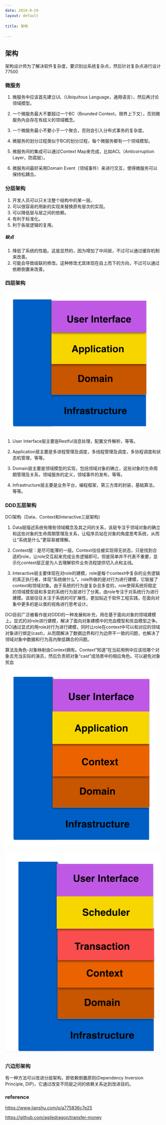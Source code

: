 ```yaml
---
date: 2019-9-29
layout: default

title: 架构

---
```


## 架构

架构设计师为了解决软件复杂度，要识别出系统复杂点，然后针对复杂点进行设计77500

### 微服务

1. 微服务中应该首先建立UL（Ubiquitous Language，通用语言），然后再讨论领域模型。

2. 一个微服务最大不要超过一个BC（Bounded Context，限界上下文），否则微服务内会存在有歧义的领域概念。

3. 一个微服务最小不要小于一个聚合，否则会引入分布式事务的复杂度。

4. 微服务的划分过程类似于BC的划分过程，每个微服务都有一个领域模型。

5. 微服务间的集成可以通过Context Map来完成，比如ACL（Anticorruption Layer，防腐层）。

6. 微服务间最好采用Domain Event（领域事件）来进行交互，使得微服务可以保持松耦合。

### 分层架构

1. 开发人员可以只关注整个结构中的某一层。
2. 可以很容易的用新的实现来替换原有层次的实现。
3. 可以降低层与层之间的依赖。
4. 有利于标准化。
5. 利于各层逻辑的复用。

##### 缺点

1. 降低了系统的性能。这是显然的，因为增加了中间层，不过可以通过缓存机制来改善。
2. 可能会导致级联的修改。这种修改尤其体现在自上而下的方向，不过可以通过依赖倒置来改善。

### 四层架构

![image-20191031100442429](https://github.com/garydai/garydai.github.com/raw/master/_posts/pic/image-20191031100442429.png)

1. User Interface层主要是Restful消息处理，配置文件解析，等等。

2. Application层主要是多进程管理及调度，多线程管理及调度，多协程调度和状态机管理，等等。

3. Domain层主要是领域模型的实现，包括领域对象的确立，这些对象的生命周期管理及关系，领域服务的定义，领域事件的发布，等等。

4. Infrastructure层主要是业务平台，编程框架，第三方库的封装，基础算法，等等。

### DDD五层架构

DCI架构（Data、Context和Interactive三层架构）

1. Data层描述系统有哪些领域概念及其之间的关系，该层专注于领域对象的确立和这些对象的生命周期管理及关系，让程序员站在对象的角度思考系统，从而让“系统是什么”更容易被理解。

2. Context层：是尽可能薄的一层。Context往往被实现得无状态，只是找到合适的role，让role交互起来完成业务逻辑即可。但是简单并不代表不重要，显示化context层正是为人去理解软件业务流程提供切入点和主线。

3. Interactive层主要体现在对role的建模，role是每个context中复杂的业务逻辑的真正执行者，体现“系统做什么”。role所做的是对行为进行建模，它联接了context和领域对象。由于系统的行为是复杂且多变的，role使得系统将稳定的领域模型层和多变的系统行为层进行了分离，由role专注于对系统行为进行建模。该层往往关注于系统的可扩展性，更加贴近于软件工程实践，在面向对象中更多的是以类的视角进行思考设计。

DCI目前广泛被看作是对DDD的一种发展和补充，用在基于面向对象的领域建模上。显式的对role进行建模，解决了面向对象建模中的充血模型和贫血模型之争。DCI通过显式的用role对行为进行建模，同时让role在context中可以和对应的领域对象进行绑定(cast)，从而既解决了数据边界和行为边界不一致的问题，也解决了领域对象中数据和行为高内聚低耦合的问题。

算法及角色-对象映射由Context拥有。Context“知道”在当前用例中应该找哪个对象去充当实际的演员，然后负责把对象“cast”成场景中的相应角色。可以避免对象贫血

![image-20191031110449190](https://github.com/garydai/garydai.github.com/raw/master/_posts/pic/image-20191031110449190.png)

![image-20191031112444291](https://github.com/garydai/garydai.github.com/raw/master/_posts/pic/image-20191031112444291.png)

### 六边形架构

有一种方法可以改进分层架构，即依赖倒置原则(Dependency Inversion Principle, DIP)，它通过改变不同层之间的依赖关系达到改进目的。

### reference

https://www.jianshu.com/p/a775836c7e25

https://github.com/agiledragon/transfer-money